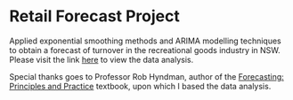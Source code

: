 # Retail Forecast Project

Applied exponential smoothing methods and ARIMA modelling techniques to obtain a forecast of turnover in the recreational goods industry in NSW. Please visit the link [here](https://ishaan-gupta-au.github.io/retail-forecast/) to view the data analysis.  

Special thanks goes to Professor Rob Hyndman, author of the [Forecasting: Principles and Practice](https://otexts.com/fpp3/) textbook, upon which I based the data analysis. 
